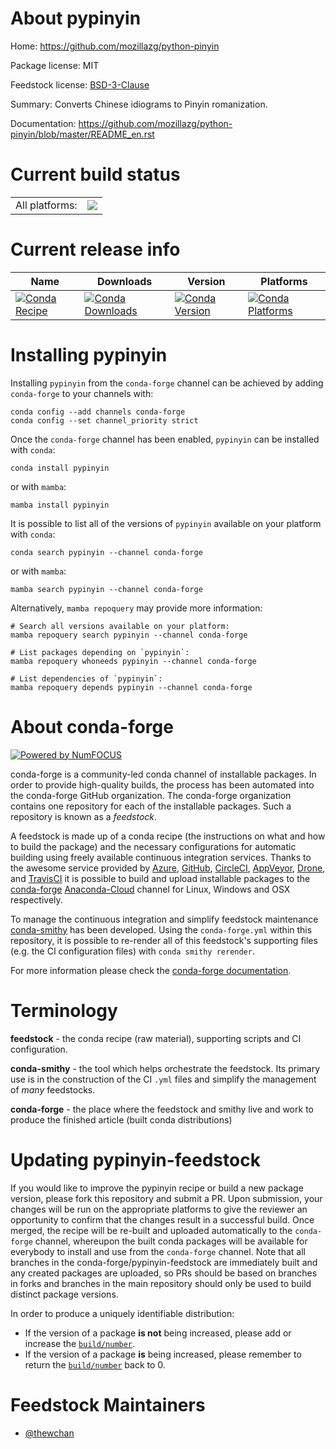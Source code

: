 About pypinyin
==============

Home: https://github.com/mozillazg/python-pinyin

Package license: MIT

Feedstock license: [BSD-3-Clause](https://github.com/conda-forge/pypinyin-feedstock/blob/main/LICENSE.txt)

Summary: Converts Chinese idiograms to Pinyin romanization.

Documentation: https://github.com/mozillazg/python-pinyin/blob/master/README_en.rst

Current build status
====================


<table><tr><td>All platforms:</td>
    <td>
      <a href="https://dev.azure.com/conda-forge/feedstock-builds/_build/latest?definitionId=14118&branchName=main">
        <img src="https://dev.azure.com/conda-forge/feedstock-builds/_apis/build/status/pypinyin-feedstock?branchName=main">
      </a>
    </td>
  </tr>
</table>

Current release info
====================

| Name | Downloads | Version | Platforms |
| --- | --- | --- | --- |
| [![Conda Recipe](https://img.shields.io/badge/recipe-pypinyin-green.svg)](https://anaconda.org/conda-forge/pypinyin) | [![Conda Downloads](https://img.shields.io/conda/dn/conda-forge/pypinyin.svg)](https://anaconda.org/conda-forge/pypinyin) | [![Conda Version](https://img.shields.io/conda/vn/conda-forge/pypinyin.svg)](https://anaconda.org/conda-forge/pypinyin) | [![Conda Platforms](https://img.shields.io/conda/pn/conda-forge/pypinyin.svg)](https://anaconda.org/conda-forge/pypinyin) |

Installing pypinyin
===================

Installing `pypinyin` from the `conda-forge` channel can be achieved by adding `conda-forge` to your channels with:

```
conda config --add channels conda-forge
conda config --set channel_priority strict
```

Once the `conda-forge` channel has been enabled, `pypinyin` can be installed with `conda`:

```
conda install pypinyin
```

or with `mamba`:

```
mamba install pypinyin
```

It is possible to list all of the versions of `pypinyin` available on your platform with `conda`:

```
conda search pypinyin --channel conda-forge
```

or with `mamba`:

```
mamba search pypinyin --channel conda-forge
```

Alternatively, `mamba repoquery` may provide more information:

```
# Search all versions available on your platform:
mamba repoquery search pypinyin --channel conda-forge

# List packages depending on `pypinyin`:
mamba repoquery whoneeds pypinyin --channel conda-forge

# List dependencies of `pypinyin`:
mamba repoquery depends pypinyin --channel conda-forge
```


About conda-forge
=================

[![Powered by
NumFOCUS](https://img.shields.io/badge/powered%20by-NumFOCUS-orange.svg?style=flat&colorA=E1523D&colorB=007D8A)](https://numfocus.org)

conda-forge is a community-led conda channel of installable packages.
In order to provide high-quality builds, the process has been automated into the
conda-forge GitHub organization. The conda-forge organization contains one repository
for each of the installable packages. Such a repository is known as a *feedstock*.

A feedstock is made up of a conda recipe (the instructions on what and how to build
the package) and the necessary configurations for automatic building using freely
available continuous integration services. Thanks to the awesome service provided by
[Azure](https://azure.microsoft.com/en-us/services/devops/), [GitHub](https://github.com/),
[CircleCI](https://circleci.com/), [AppVeyor](https://www.appveyor.com/),
[Drone](https://cloud.drone.io/welcome), and [TravisCI](https://travis-ci.com/)
it is possible to build and upload installable packages to the
[conda-forge](https://anaconda.org/conda-forge) [Anaconda-Cloud](https://anaconda.org/)
channel for Linux, Windows and OSX respectively.

To manage the continuous integration and simplify feedstock maintenance
[conda-smithy](https://github.com/conda-forge/conda-smithy) has been developed.
Using the ``conda-forge.yml`` within this repository, it is possible to re-render all of
this feedstock's supporting files (e.g. the CI configuration files) with ``conda smithy rerender``.

For more information please check the [conda-forge documentation](https://conda-forge.org/docs/).

Terminology
===========

**feedstock** - the conda recipe (raw material), supporting scripts and CI configuration.

**conda-smithy** - the tool which helps orchestrate the feedstock.
                   Its primary use is in the construction of the CI ``.yml`` files
                   and simplify the management of *many* feedstocks.

**conda-forge** - the place where the feedstock and smithy live and work to
                  produce the finished article (built conda distributions)


Updating pypinyin-feedstock
===========================

If you would like to improve the pypinyin recipe or build a new
package version, please fork this repository and submit a PR. Upon submission,
your changes will be run on the appropriate platforms to give the reviewer an
opportunity to confirm that the changes result in a successful build. Once
merged, the recipe will be re-built and uploaded automatically to the
`conda-forge` channel, whereupon the built conda packages will be available for
everybody to install and use from the `conda-forge` channel.
Note that all branches in the conda-forge/pypinyin-feedstock are
immediately built and any created packages are uploaded, so PRs should be based
on branches in forks and branches in the main repository should only be used to
build distinct package versions.

In order to produce a uniquely identifiable distribution:
 * If the version of a package **is not** being increased, please add or increase
   the [``build/number``](https://docs.conda.io/projects/conda-build/en/latest/resources/define-metadata.html#build-number-and-string).
 * If the version of a package **is** being increased, please remember to return
   the [``build/number``](https://docs.conda.io/projects/conda-build/en/latest/resources/define-metadata.html#build-number-and-string)
   back to 0.

Feedstock Maintainers
=====================

* [@thewchan](https://github.com/thewchan/)

